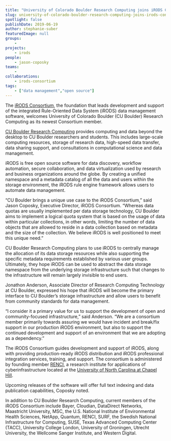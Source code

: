 ```yaml
---
title: "University of Colorado Boulder Research Computing joins iRODS Consortium"
slug: university-of-colorado-boulder-research-computing-joins-irods-consortium
spotlight: false
publishDate: 2019-06-19
author: stephanie-suber
featuredImage: null
groups:
    - 
projects:
    - irods
people:
    - jason-coposky
teams: 
    - 
collaborations:
    - irods-consortium
tags:
    - ["data management","open source"]
---
```

<!-- wp:paragraph -->
<p>The
<a href="https://irods.org/">iRODS
Consortium</a>, the foundation
that leads development and support of the integrated Rule-Oriented
Data System (iRODS) data management software, welcomes University of
Colorado Boulder (CU Boulder) Research Computing as its newest
Consortium member. 
</p>
<!-- /wp:paragraph -->

<!-- wp:paragraph -->
<p><a href="https://www.colorado.edu/rc/">CU
Boulder Research Computing</a>
provides computing and data beyond the desktop to CU Boulder
researchers and students. This includes large-scale computing
resources, storage of research data, high-speed data transfer, data
sharing support, and consultations in computational science and data
management.&nbsp;</p>
<!-- /wp:paragraph -->

<!-- wp:more -->
<!--more-->
<!-- /wp:more -->

<!-- wp:paragraph -->
<p>iRODS
is free open source software for data discovery, workflow automation,
secure collaboration, and data virtualization used by research and
business organizations around the globe. By creating a unified
namespace and a metadata catalog of all the data and users within the
storage environment, the iRODS rule engine framework allows users to
automate data management.</p>
<!-- /wp:paragraph -->

<!-- wp:paragraph -->
<p>“CU
Boulder brings a unique use case to the iRODS Consortium,” said
Jason Coposky, Executive Director, iRODS Consortium. “Whereas data
quotas are usually implemented per data storage technology, CU
Boulder aims to implement a logical quota system that is based on the
usage of data within particular collections, in other words, limiting
the number of data objects that are allowed to reside in a data
collection based on metadata and the size of the collection. We
believe iRODS is well positioned to meet this unique need.”</p>
<!-- /wp:paragraph -->

<!-- wp:paragraph -->
<p>CU
Boulder Research Computing plans to use iRODS to centrally manage the
allocation of its data storage resources while also supporting the
specific metadata requirements established by various user groups.
Ultimately, they hope iRODS can be used to abstract the data storage
namespace from the underlying storage infrastructure such that
changes to the infrastructure will remain largely invisible to end
users. 
</p>
<!-- /wp:paragraph -->

<!-- wp:paragraph -->
<p>Jonathon
Anderson, Associate Director of Research Computing Technology at CU
Boulder, expressed his hope that iRODS will become the primary
interface to CU Boulder’s storage infrastructure and allow users to
benefit from community standards for data management. 
</p>
<!-- /wp:paragraph -->

<!-- wp:paragraph -->
<p>“I
consider it a primary value for us to support the development of open
and community-focused infrastructure,” said Anderson. “We are a
consortium member primarily towards assuring we would have incident
and break/fix support in our production iRODS environment, but also
to support the continued development and support of an environment
that we are adopting as a dependency.”</p>
<!-- /wp:paragraph -->

<!-- wp:paragraph -->
<p>The
iRODS Consortium guides development and support of iRODS, along with
providing production-ready iRODS distribution and iRODS professional
integration services, training, and support. The consortium is
administered by founding member&nbsp;<a href="https://renci.org/">RENCI</a>,
a research institute for applications of cyberinfrastructure located
at the&nbsp;<a href="https://www.unc.edu/">University
of North Carolina at Chapel Hill</a>.</p>
<!-- /wp:paragraph -->

<!-- wp:paragraph -->
<p>Upcoming
releases of the software will offer full text indexing and data
publication capabilities, Coposky noted. 
</p>
<!-- /wp:paragraph -->

<!-- wp:paragraph -->
<p>In
addition to CU Boulder Research Computing, current members of the
iRODS Consortium include Bayer,
Cloudian, DataDirect Networks,
Maastricht
University, MSC, the U.S. National
Institute of Environmental Health Sciences, NetApp, Quantum, RENCI,
SURF, the Swedish National Infrastructure for Computing, SUSE, Texas
Advanced Computing Center (TACC), University College London,
University of Groningen, Utrecht University, the Wellcome Sanger
Institute, and Western Digital.</p>
<!-- /wp:paragraph -->
